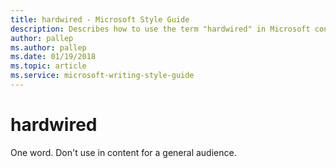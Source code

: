 ```yaml
---
title: hardwired - Microsoft Style Guide
description: Describes how to use the term "hardwired" in Microsoft content.
author: pallep
ms.author: pallep
ms.date: 01/19/2018
ms.topic: article
ms.service: microsoft-writing-style-guide
---
```


# hardwired

One word. Don't use in content for a general audience.
